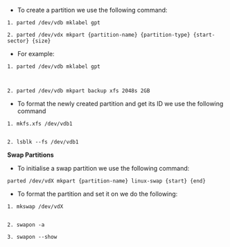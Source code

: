 - To create a partition we use the following command:
```
1. parted /dev/vdb mklabel gpt

2. parted /dev/vdx mkpart {partition-name} {partition-type} {start-sector} {size}
```

- For example:
```
1. parted /dev/vdb mklabel gpt



2. parted /dev/vdb mkpart backup xfs 2048s 2GB

```

- To format the newly created partition and get its ID we use the following command
```
1. mkfs.xfs /dev/vdb1


2. lsblk --fs /dev/vdb1
```


**Swap Partitions**
- To initialise a swap partition we use the following command:
```
parted /dev/vdX mkpart {partition-name} linux-swap {start} {end}
```
- To format the partition and set it on we do the following:
```
1. mkswap /dev/vdX


2. swapon -a

3. swapon --show
```

	